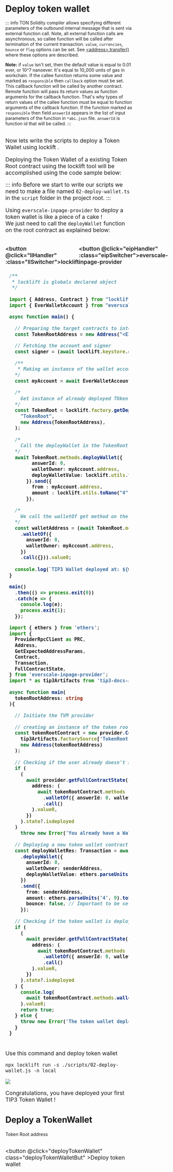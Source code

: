 # Deploy token wallet

::: info
TON Solidity compiler allows specifying different parameters of the outbound internal message that is sent via external function call. Note, all external function calls are asynchronous, so callee function will be called after termination of the current transaction. `value`, `currencies`, `bounce` or `flag` options can be set. See [\<address>.transfer()](https://github.com/tonlabs/TON-Solidity-Compiler/blob/master/API.md#addresstransfer) where these options are described.&#x20;

**Note:** if `value` isn't set, then the default value is equal to 0.01 ever, or 10^7 nanoever. It's equal to 10\_000 units of gas in workchain. If the callee function returns some value and marked as `responsible` then `callback` option must be set. This callback function will be called by another contract. Remote function will pass its return values as function arguments for the callback function. That's why types of return values of the callee function must be equal to function arguments of the callback function. If the function marked as `responsible` then field `answerId` appears in the list of input parameters of the function in `*abi.json` file. `answerId` is function id that will be called.
:::



<div class="DeployTokenWallet">



<br/>
<span  :class="LLdis" style="font-size: 1.1rem;">
Now lets write the scripts to deploy a Token Wallet using locklift .

Deploying the Token Wallet of a existing Token Root contract using the locklift tool will be accomplished using the code sample below: 

::: info
Before we start to write our scripts we need to make a file named `02-deploy-wallet.ts` in the `script` folder in the project root.
:::
</span>
<span  :class="EIPdis" style="font-size: 1.1rem;">

Using `everscale-inpage-provider` to deploy a token wallet is like a piece of a cake !\
We just need to call the `deployWallet` function on the root contract as explained below:

</span>
<br/>

<div class="switcherContainer">

<button @click="llHandler" :class="llSwitcher">locklift</button>

<button @click="eipHandler" :class="eipSwitcher">everscale-inpage-provider </button>

</div>

<div class="codeBlockContainer" >

<span  :class="LLdis">

```typescript
/**
 * locklift is globals declared object 
 */

import { Address, Contract } from "locklift";
import { EverWalletAccount } from "everscale-standalone-client";

async function main() {

  // Preparing the target contracts to interact with 
  const TokenRootAddress = new Address("<EXISTING_TOKEN_ROOT_ADDRESS>");

  // Fetching the account and signer
  const signer = (await locklift.keystore.getSigner("0"))!;

  /**
   * Making an instance of the wallet account using the signer public key and everscale-standalone-client tool 
  */
  const myAccount = await EverWalletAccount.fromPubkey({ publicKey: signer.publicKey!, workchain: 0 });
  
  /* 
    Get instance of already deployed TOken Root contract
  */
  const TokenRoot = locklift.factory.getDeployedContract(
    "TokenRoot",
    new Address(TokenRootAddress),
  );
  
  /* 
    Call the deployWallet in the TokenRoot contract
  */
  await TokenRoot.methods.deployWallet({
        answerId: 0,
        walletOwner: myAccount.address,
        deployWalletValue: locklift.utils.toNano("2"),
      }).send({
        from : myAccount.address, 
        amount : locklift.utils.toNano("4")
      }),
  
  /* 
    We call the walletOf get method on the token root contract.
  */
  const walletAddress = (await TokenRoot.methods
    .walletOf({
      answerId: 0,
      walletOwner: myAccount.address,
    })
    .call({})).value0;
  
  console.log(`TIP3 Wallet deployed at: ${walletAddress.toString()}`);
}

main()
  .then(() => process.exit(0))
  .catch(e => {
    console.log(e);
    process.exit(1);
  });

```

</span>

<span  :class="EIPdis">

````typescript
import { ethers } from 'ethers';
import {
  ProviderRpcClient as PRC,
  Address,
  GetExpectedAddressParams,
  Contract,
  Transaction,
  FullContractState,
} from 'everscale-inpage-provider';
import * as tip3Artifacts from 'tip3-docs-artifacts';

async function main(
  tokenRootAddress: string
){

  // Initiate the TVM provider 

  // creating an instance of the token root contract
  const tokenRootContract = new provider.Contract(
    tip3Artifacts.factorySource['TokenRoot'],
    new Address(tokenRootAddress)
  );
  
  // Checking if the user already doesn't have the any deployed wallet of that token root
  if (
    (
      await provider.getFullContractState({
        address: (
          await tokenRootContract.methods
            .walletOf({ answerId: 0, walletOwner: senderAddress })
            .call()
        ).value0,
      })
    ).state?.isdeployed
  )
    throw new Error('You already have a Wallet of this token !');
  
  // Deploying a new token wallet contract
  const deployWalletRes: Transaction = await tokenRootContract.methods
    .deployWallet({
      answerId: 0,
      walletOwner: senderAddress,
      deployWalletValue: ethers.parseUnits('2', 9).toString(),
    })
    .send({
      from: senderAddress,
      amount: ethers.parseUnits('4', 9).toString(),
      bounce: false, // Important to be set to false in order to keep the sent amount in the token wallet contract
    });
  
  // Checking if the token wallet is deployed 
  if (
    (
      await provider.getFullContractState({
        address: (
          await tokenRootContract.methods
            .walletOf({ answerId: 0, walletOwner: senderAddress })
            .call()
        ).value0,
      })
    ).state?.isdeployed
  ) {
    console.log(
      await tokenRootContract.methods.walletOf({ answerId: 0, walletOwner: senderAddress }).call()
    ).value0;
    return true;
  } else {
    throw new Error('The token wallet deployment failed !');
  }
}

````
</span>

</div>


<div class="action">
<div :class="llAction">

Use this command and deploy token wallet

```shell
npx locklift run -s ./scripts/02-deploy-wallet.js -n local
```

![](</image(17).png>)

Congratulations, you have deployed your first TIP3 Token Wallet !

</div>

<div :class="eipAction" >

## Deploy a TokenWallet

<p class=actionInName style="margin-bottom: 0;">Token Root address</p> 
<input ref="actionTokenRootAddress" class="action Ain" type="text"/>

<button @click="deployTokenWallet" class="deployTokenWalletBut" >Deploy token wallet</button>

</div>

</div>

<p id="output-p" :class="EIPdis" ref="deployTokenWalletOutput"></p>

</div>

<script lang="ts" >
import { defineComponent, ref, onMounted } from "vue";
import {deployRootParams} from "../Scripts/types";
import {toast} from "/src/helpers/toast";
import {deployTokenWalletEip} from "../Scripts/Account/TokenWallet"

export default defineComponent({
  name: "DeployTokenWallet",
  data(){
    return{
        LLdis: "cbShow",
        EIPdis: "cbHide",
        llSwitcher:"llSwitcher on",
        eipSwitcher: "eipSwitcher off",
        llAction: "llAction cbShow",
        eipAction: "eipAction cbHide"
    }
  },
  setup() {
    
    function llHandler(e){
        if(this.LLdis == "cbHide")  
        {
            this.llSwitcher = "llSwitcher on";
            this.eipSwitcher = "eipSwitcher off"
        };
        this.EIPdis = "cbHide"
        this.LLdis = "cbShow"
        this.llAction = "llAction cbShow"
        this.eipAction = "eipAction cbHide"
}   
    async function eipHandler(e){
        if(this.EIPdis == "cbHide")  
        {
            this.llSwitcher = "llSwitcher off";
            this.eipSwitcher = "eipSwitcher on"
        };
        this.LLdis = "cbHide"
        this.EIPdis = "cbShow"
        this.llAction = "llAction cbHide"
        this.eipAction = "eipAction cbShow"
    }
  async function deployTokenWallet(){
          this.$refs.deployTokenWalletOutput.innerHTML = "Processing ..."
        // checking of all the values are fully filled 
        if (
            this.$refs.actionTokenRootAddress.value == ""

        ){
            toast("Token root address field is required !",0)
            this.$refs.deployTokenWalletOutput.innerHTML = "Failed"
            return
        }
        let deployTokenWalletAddr = await deployTokenWalletEip(this.$refs.actionTokenRootAddress.value)
                // Rendering the output     
        deployTokenWalletAddr = !deployTokenWalletAddr ? "Failed" :  deployTokenWalletAddr;
        this.$refs.deployTokenWalletOutput.innerHTML = deployTokenWalletAddr;
  }
return {
        eipHandler,
        llHandler,
        deployTokenWallet
    };
  },
});

</script>

<style>
.DeployTokenWallet{
  font-size: 1.1rem;
}
.action{
    display:inline-block;
}

.actionInName{
    font-size: .9rem;
}

.deployTokenWalletBut, .switcherContainer, .codeBlockContainer, .Ain
{
  background-color: var(--vp-c-bg-mute);
  transition: background-color 0.1s;
  border: 1px solid var(--vp-c-divider);
  border-radius: 8px;
  font-weight: 600;
  cursor : pointer;
}
.Ain{
    padding-left : 10px;
    margin : 0;
}
.deployTokenWalletBut{
    cursor:pointer;
    padding: 5px 12px;
    display: flex;
    transition: all ease .3s;
}

.deployTokenWalletBut:hover{
      border: 1px solid var(--light-color-ts-class);
}

#output-p{
    /* height: 30px; */
    padding: 2px 10px;
    border-radius: 8px;
    border: 1px solid var(--vp-c-divider);
    }

.text{padding-left: 5px;font-size:1rem;}

.switcherContainer{
    border-bottom-left-radius: 0;
    border-bottom-right-radius: 0;
    display: flex;
    border: none;
    padding: 0px;
}
.switcherContainer > p{
    margin: 0px;
    padding : 0px;
}
.codeBlockContainer{
    border-top-left-radius: 0;
    border-top-right-radius: 0;
    padding: 8px 12px;
}
.cbShow{
    display: block;
}
.cbHide{
    display: none;
}
.llSwitcher{
    padding: 5px 10px;
    border:  0 solid var(--vp-c-divider);
    border-width: 1px ;
    border-color: var(--vp-c-divider);
    border-top-left-radius: 8px;
    border-top-right-radius: 8px;
    font-weight: 600;
    transition: all ease .2s;
}
.eipSwitcher{
    padding: 5px 10px;
    border:  0 solid var(--vp-c-divider);
    border-width: 1px ;
    border-color: var(--vp-c-divider);
    border-top-left-radius: 8px;
    border-top-right-radius: 8px;
    font-weight: 600;
    transition: all ease .2s;
}
.llSwitcher:hover, .eipSwitcher:hover{
      border-color: var(--light-color-ts-class);
}
.eipAction{
    font-weight: 600;
}
.on{
    color : var(--light-color-ts-class);
}
.off{
    color : var(--vp-c-bg-mute);
}

* {box-sizing: border-box;}
 
.container {
  display: flex;
  position: relative;
  margin-bottom: 12px;
  font-size: .9rem;
}

.container .checkboxInput {
  position: absolute;
  opacity: 0;
  height: 0;
  width: 0;
  
}

.checkmark {
  cursor: pointer;
  position: relative;
  top: 0;
  left: 0;
  height: 25px;
  width: 25px;
  background-color: var(--vp-c-bg-mute);
  border: 1px solid var(--vp-c-divider);
  border-radius : 8px;
  margin-left: 10px;
}

.container input:checked ~ .checkmark {
  background-color: var(--light-color-ts-class);
}

.checkmark:after {
  content: "";
  position: absolute;
  display: none;
}

.container input:checked ~ .checkmark:after {
  display: block;
}

.container .checkmark:after {
  left: 9px;
  top: 5px;
  width: 5px;
  height: 10px;
  border: solid white;
  border-width: 0 3px 3px 0;
  -webkit-transform: rotate(45deg);
  -ms-transform: rotate(45deg);
  transform: rotate(45deg);
}

</style>